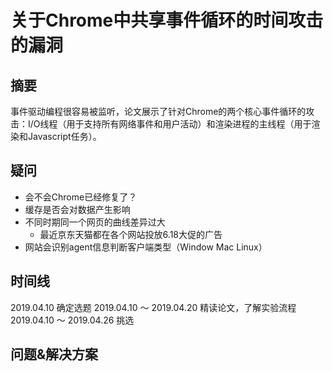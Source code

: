 # 关于Chrome中共享事件循环的时间攻击的漏洞

## 摘要

事件驱动编程很容易被监听，论文展示了针对Chrome的两个核心事件循环的攻击：I/O线程（用于支持所有网络事件和用户活动）和渲染进程的主线程（用于渲染和Javascript任务）。

## 疑问

* 会不会Chrome已经修复了？
* 缓存是否会对数据产生影响
* 不同时期同一个网页的曲线差异过大
    * 最近京东天猫都在各个网站投放6.18大促的广告
* 网站会识别agent信息判断客户端类型（Window Mac Linux）

## 时间线

2019.04.10 确定选题
2019.04.10 ～ 2019.04.20 精读论文，了解实验流程
2019.04.10 ～ 2019.04.26 挑选

## 问题&解决方案

